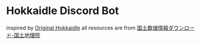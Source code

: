 # Hokkaidle Discord Bot
inspired by [Original Hokkaidle](https://hokkaidle.web.app)
all resources are from [国土数値情報ダウンロード-国土地理院](https://nlftp.mlit.go.jp/ksj/index.html)